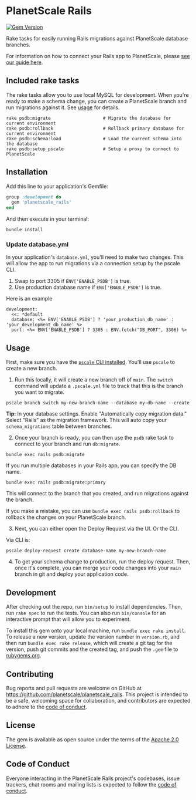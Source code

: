 # PlanetScale Rails

[![Gem Version](https://badge.fury.io/rb/planetscale_rails.svg)](https://badge.fury.io/rb/planetscale_rails)

Rake tasks for easily running Rails migrations against PlanetScale database branches.

For information on how to connect your Rails app to PlanetScale, please [see our guide here](https://planetscale.com/docs/tutorials/connect-rails-app).

## Included rake tasks

The rake tasks allow you to use local MySQL for development. When you're ready to make a schema change, you can create a PlanetScale branch and run migrations
against it. See [usage](#usage) for details.

```
rake psdb:migrate                    # Migrate the database for current environment
rake psdb:rollback                   # Rollback primary database for current environment
rake psdb:schema:load                # Load the current schema into the database
rake psdb:setup_pscale               # Setup a proxy to connect to PlanetScale
```

## Installation

Add this line to your application's Gemfile:

```ruby
group :development do
  gem 'planetscale_rails'
end
```

And then execute in your terminal:

```
bundle install
```

### Update database.yml

In your application's `database.yml`, you'll need to make two changes. This will allow the app to run migrations via a connection setup by the pscale CLI.

1. Swap to port 3305 if `ENV['ENABLE_PSDB']` is true.
2. Use production database name if `ENV['ENABLE_PSDB']` is true.

Here is an example

```
development:
  <<: *default
  database: <%= ENV['ENABLE_PSDB'] ? 'your_production_db_name' : 'your_development_db_name' %>
  port: <%= ENV['ENABLE_PSDB'] ? 3305 : ENV.fetch("DB_PORT", 3306) %>
```

## Usage

First, make sure you have the [`pscale` CLI installed](https://github.com/planetscale/cli#installation). You'll use `pscale` to create a new branch.

1. Run this locally, it will create a new branch off of `main`. The `switch` command will update a `.pscale.yml` file to track 
that this is the branch you want to migrate.

```
pscale branch switch my-new-branch-name --database my-db-name --create
```

**Tip:** In your database settings. Enable "Automatically copy migration data." Select "Rails" as the migration framework. This will auto copy your `schema_migrations` table between branches.

2. Once your branch is ready, you can then use the `psdb` rake task to connect to your branch and run `db:migrate`.

```
bundle exec rails psdb:migrate
```

If you run multiple databases in your Rails app, you can specify the DB name.

```
bundle exec rails psdb:migrate:primary
```

This will connect to the branch that you created, and run migrations against the branch.

If you make a mistake, you can use `bundle exec rails psdb:rollback` to rollback the changes on your PlanetScale branch.

3. Next, you can either open the Deploy Request via the UI. Or the CLI.

Via CLI is:
```
pscale deploy-request create database-name my-new-branch-name
```

4. To get your schema change to production, run the deploy request. Then, once it's complete, you can merge your code changes into your `main` branch in git and deploy your application code.


## Development

After checking out the repo, run `bin/setup` to install dependencies. Then, run `rake spec` to run the tests. You can also run `bin/console` for an interactive prompt that will allow you to experiment.

To install this gem onto your local machine, run `bundle exec rake install`. To release a new version, update the version number in `version.rb`, and then run `bundle exec rake release`, which will create a git tag for the version, push git commits and the created tag, and push the `.gem` file to [rubygems.org](https://rubygems.org).

## Contributing

Bug reports and pull requests are welcome on GitHub at https://github.com/planetscale/planetscale_rails. This project is intended to be a safe, welcoming space for collaboration, and contributors are expected to adhere to the [code of conduct](https://github.com/planetscale/planetscale_rails/blob/main/CODE_OF_CONDUCT.md).

## License

The gem is available as open source under the terms of the [Apache 2.0 License](https://opensource.org/license/apache-2-0/).

## Code of Conduct

Everyone interacting in the PlanetScale Rails project's codebases, issue trackers, chat rooms and mailing lists is expected to follow the [code of conduct](https://github.com/planetscale/planetscale_rails/blob/main/CODE_OF_CONDUCT.md).
